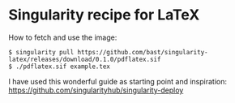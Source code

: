 # Singularity recipe for LaTeX

How to fetch and use the image:
```
$ singularity pull https://github.com/bast/singularity-latex/releases/download/0.1.0/pdflatex.sif
$ ./pdflatex.sif example.tex
```

I have used this wonderful guide as starting point and inspiration:
https://github.com/singularityhub/singularity-deploy
